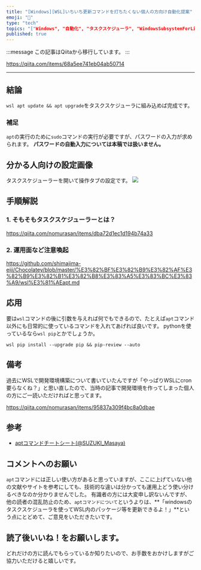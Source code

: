 ```yaml
---
title: "[Windows][WSL]いちいち更新コマンドを打ちたくない個人の方向け自動化提案"
emoji: "📝"
type: "tech"
topics: "["Windows", "自動化", "タスクスケジューラ", "WindowsSubsystemForLinux", "WSL"]"
published: true
---
```


:::message
この記事はQiitaから移行しています。
:::

https://qiita.com/items/68a5ee741eb04ab50714

---

## 結論
`wsl apt update && apt upgrade`をタスクスケジューラに組み込めば完成です。

### 補足
`apt`の実行のために`sudo`コマンドの実行が必要ですが、パスワードの入力が求められます。
**パスワードの自動入力については本稿では扱いません。**

## 分かる人向けの設定画像
タスクスケジューラーを開いて操作タブの設定です。
[<img src = "https://user-images.githubusercontent.com/15845907/144952566-23b04997-38a9-46df-97ac-dd21806de49a.png">](https://user-images.githubusercontent.com/15845907/144952566-23b04997-38a9-46df-97ac-dd21806de49a.png)

## 手順解説
### 1. そもそもタスクスケジューラーとは？

https://qiita.com/nomurasan/items/dba72d1ec1d194b74a33

### 2. 運用面など注意喚起

https://github.com/shimajima-eiji/Chocolatey/blob/master/%E3%82%BF%E3%82%B9%E3%82%AF%E3%82%B9%E3%82%B1%E3%82%B8%E3%83%A5%E3%83%BC%E3%83%A9/wsl%E3%81%AEapt.md

## 応用
要は`wsl`コマンドの後に引数を与えれば何でもできるので、たとえば`apt`コマンド以外にも日常的に使っているコマンドを入れてあげれば良いです。
pythonを使っているなら`wsl pip`とかでしょうか。

`wsl pip install --upgrade pip && pip-review --auto`

## 備考
過去にWSLで開発環境構築について書いていたんですが「やっぱりWSLにcron要らなくね？」と思い直したので、当時の記事で開発環境を作ってしまった個人の方にご一読いただければと思ってます。

https://qiita.com/nomurasan/items/95837a309f4bc8a0dbae

## 参考
- [aptコマンドチートシート(@SUZUKI_Masaya)](https://qiita.com/hrichii/items/a1b9bf03af0232f9125c)

## コメントへのお願い
`apt`コマンドには正しい使い方があると思っていますが、ここに上げていない他の文献やサイトを参考にしても、技術的な違いは分かっても運用上どう使い分けるべきなのか分かりませんでした。
有識者の方には大変申し訳ないんですが、他の読者の混乱防止のため、`aptコマンドについて`というよりは、**「windowsのタスクスケジューラを使ってWSL内のパッケージ等を更新できるよ！」**という点にとどめて、ご意見をいただきたいです。

## 読了後いいね！をお願いします。
どれだけの方に読んでもらっているか知りたいので、お手数をおかけしますがご協力いただけると嬉しいです。

